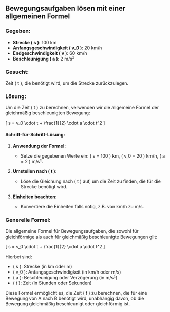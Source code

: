 ## Bewegungsaufgaben lösen mit einer allgemeinen Formel

### Gegeben:

- **Strecke \( s \)**: 100 km
- **Anfangsgeschwindigkeit \( v_0 \)**: 20 km/h
- **Endgeschwindigkeit \( v \)**: 60 km/h
- **Beschleunigung \( a \)**: 2 m/s²

### Gesucht:

Zeit \( t \), die benötigt wird, um die Strecke zurückzulegen.

### Lösung:

Um die Zeit \( t \) zu berechnen, verwenden wir die allgemeine Formel der gleichmäßig beschleunigten Bewegung:

\[ s = v_0 \cdot t + \frac{1}{2} \cdot a \cdot t^2 \]

#### Schritt-für-Schritt-Lösung:

1. **Anwendung der Formel:**
   - Setze die gegebenen Werte ein: \( s = 100 \) km, \( v_0 = 20 \) km/h, \( a = 2 \) m/s².

2. **Umstellen nach \( t \):**
   - Löse die Gleichung nach \( t \) auf, um die Zeit zu finden, die für die Strecke benötigt wird.

3. **Einheiten beachten:**
   - Konvertiere die Einheiten falls nötig, z.B. von km/h zu m/s.

### Generelle Formel:

Die allgemeine Formel für Bewegungsaufgaben, die sowohl für gleichförmige als auch für gleichmäßig beschleunigte Bewegungen gilt:

\[ s = v_0 \cdot t + \frac{1}{2} \cdot a \cdot t^2 \]

Hierbei sind:
- \( s \): Strecke (in km oder m)
- \( v_0 \): Anfangsgeschwindigkeit (in km/h oder m/s)
- \( a \): Beschleunigung oder Verzögerung (in m/s²)
- \( t \): Zeit (in Stunden oder Sekunden)

Diese Formel ermöglicht es, die Zeit \( t \) zu berechnen, die für eine Bewegung von A nach B benötigt wird, unabhängig davon, ob die Bewegung gleichmäßig beschleunigt oder gleichförmig ist.
